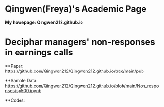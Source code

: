 # Qingwen(Freya)'s Academic Page

**My howepage: Qingwen212.github.io** 

# Deciphar managers' non-responses in earnings calls

**Paper: https://github.com/Qingwen212/Qingwen212.github.io/tree/main/pub

**Sample Data: https://github.com/Qingwen212/Qingwen212.github.io/blob/main/Non_responses/sp500.ipynb

**Codes:
